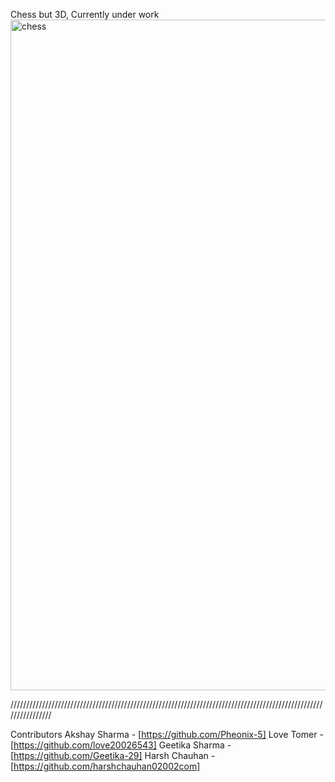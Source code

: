 Chess but 3D, Currently under work
<img width="1073" alt="chess" src="https://github.com/Pheonix-5/Chess-Trial-one/assets/82761151/fc82d4d2-e0c4-4499-a23c-389acb497d27">


////////////////////////////////////////////////////////////////////////////////////////////////////////////////

Contributors
Akshay Sharma - [https://github.com/Pheonix-5] 
Love Tomer - [https://github.com/love20026543]
Geetika Sharma - [https://github.com/Geetika-29]
Harsh Chauhan - [https://github.com/harshchauhan02002com]
